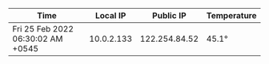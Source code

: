 | Time     | Local IP | Public IP | Temperature |
| ----------- | ----------- | ----------- | ----------- |
| Fri 25 Feb 2022 06:30:02 AM +0545      | 10.0.2.133     | 122.254.84.52  | 45.1° |
